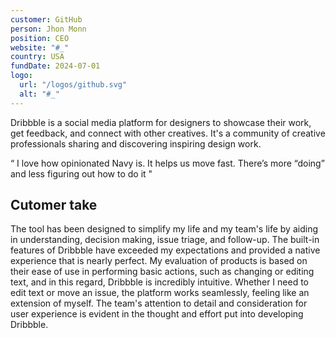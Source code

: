```yaml
---
customer: GitHub
person: Jhon Monn
position: CEO
website: "#_"
country: USA
fundDate: 2024-07-01
logo:
  url: "/logos/github.svg"
  alt: "#_"
---
```

Dribbble is a social media platform for designers to showcase their work, get feedback, and connect with other creatives. It's a community of creative professionals sharing and discovering inspiring design work.

“ I love how opinionated Navy is. It helps us move fast. There’s more “doing” and less figuring out how to do it "

## Cutomer take
The tool has been designed to simplify my life and my team's life by aiding in understanding, decision making, issue triage, and follow-up. The built-in features of Dribbble have exceeded my expectations and provided a native experience that is nearly perfect. My evaluation of products is based on their ease of use in performing basic actions, such as changing or editing text, and in this regard, Dribbble is incredibly intuitive. Whether I need to edit text or move an issue, the platform works seamlessly, feeling like an extension of myself. The team's attention to detail and consideration for user experience is evident in the thought and effort put into developing Dribbble.